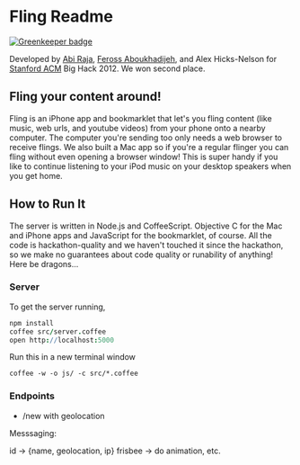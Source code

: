 Fling Readme
============

[![Greenkeeper badge](https://badges.greenkeeper.io/feross/Fling.svg)](https://greenkeeper.io/)

Developed by [Abi Raja](http://abi.sh), [Feross Aboukhadijeh](http://feross.org), and Alex Hicks-Nelson for [Stanford ACM](http://stanfordacm.com) Big Hack 2012. We won second place.

Fling your content around!
--------------------------

Fling is an iPhone app and bookmarklet that let's you fling content (like music, web urls, and youtube videos) from your phone onto a nearby computer. The computer you're sending too only needs a web browser to receive flings. We also built a Mac app so if you're a regular flinger you can fling without even opening a browser window! This is super handy if you like to continue listening to your iPod music on your desktop speakers when you get home.

## How to Run It

The server is written in Node.js and CoffeeScript. Objective C for the Mac and iPhone apps and JavaScript for the bookmarklet, of course. All the code is hackathon-quality and we haven't touched it since the hackathon, so we make no guarantees about code quality or runability of anything! Here be dragons...

### Server

To get the server running,

```coffee
npm install
coffee src/server.coffee
open http://localhost:5000
```

Run this in a new terminal window
```
coffee -w -o js/ -c src/*.coffee
```

### Endpoints

* /new with geolocation

Messsaging:

id -> {name, geolocation, ip}
frisbee -> do animation, etc.